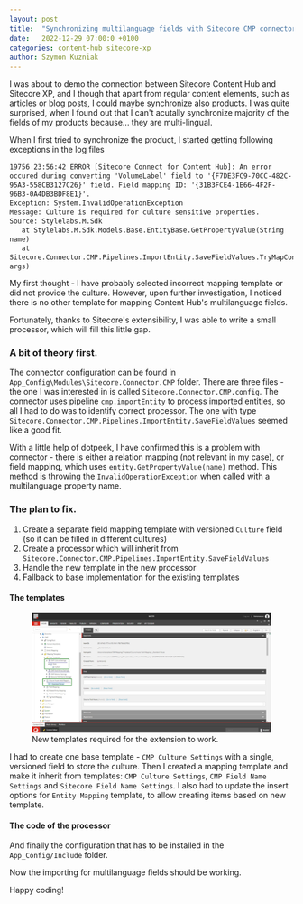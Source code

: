 ```yaml
---
layout: post
title:  "Synchronizing multilanguage fields with Sitecore CMP connector"
date:   2022-12-29 07:00:0 +0100
categories: content-hub sitecore-xp
author: Szymon Kuzniak
---
```

I was about to demo the connection between Sitecore Content Hub and Sitecore XP, and I though that apart from regular content elements, such as articles or blog posts, I could maybe synchronize also products.
I was quite surprised, when I found out that I can't acutally synchronize majority of the fields of my products because... they are multi-lingual.

When I first tried to synchronize the product, I started getting following exceptions in the log files

```
19756 23:56:42 ERROR [Sitecore Connect for Content Hub]: An error occured during converting 'VolumeLabel' field to '{F7DE3FC9-70CC-482C-95A3-558CB3127C26}' field. Field mapping ID: '{31B3FCE4-1E66-4F2F-96B3-0A4DB3BDF8E1}'.
Exception: System.InvalidOperationException
Message: Culture is required for culture sensitive properties.
Source: Stylelabs.M.Sdk
   at Stylelabs.M.Sdk.Models.Base.EntityBase.GetPropertyValue(String name)
   at Sitecore.Connector.CMP.Pipelines.ImportEntity.SaveFieldValues.TryMapConfiguredFields(ImportEntityPipelineArgs args)
```

My first thought - I have probably selected incorrect mapping template or did not provide the culture.
However, upon further investigation, I noticed there is no other template for mapping Content Hub's multilanguage fields.

Fortunately, thanks to Sitecore's extensibility, I was able to write a small processor, which will fill this little gap.

### A bit of theory first.

The connector configuration can be found in `App_Config\Modules\Sitecore.Connector.CMP` folder.
There are three files - the one I was interested in is called `Sitecore.Connector.CMP.config`.
The connector uses pipeline `cmp.importEntity` to process imported entities, so all I had to do was to identify correct processor.
The one with type `Sitecore.Connector.CMP.Pipelines.ImportEntity.SaveFieldValues` seemed like a good fit.

With a little help of dotpeek, I have confirmed this is a problem with connector - there is either a relation mapping (not relevant in my case), or field mapping, which uses `entity.GetPropertyValue(name)` method.
This method is throwing the `InvalidOperationException` when called with a multilanguage property name.

### The plan to fix.

1. Create a separate field mapping template with versioned `Culture` field (so it can be filled in different cultures)
2. Create a processor which will inherit from `Sitecore.Connector.CMP.Pipelines.ImportEntity.SaveFieldValues`
3. Handle the new template in the new processor
4. Fallback to base implementation for the existing templates

#### The templates

<figure>
<img src="/assets/posts/cmp-connector/new-templates.jpg" alt="New templates." />
<figcaption>New templates required for the extension to work.</figcaption>
</figure>

I had to create one base template - `CMP Culture Settings` with a single, versioned field to store the culture.
Then I created a mapping template and make it inherit from templates: `CMP Culture Settings`, `CMP Field Name Settings` and `Sitecore Field Name Settings`.
I also had to update the insert options for `Entity Mapping` template, to allow creating items based on new template.

#### The code of the processor

<script src="https://gist.github.com/skuzniak/a6286da0b32141ef0e4fe989f718ce07.js"></script>

And finally the configuration that has to be installed in the `App_Config/Include` folder.

<script src="https://gist.github.com/skuzniak/f40aa89a1b426a9fa72df0b3fcc6ea44.js"></script>

Now the importing for multilanguage fields should be working.

Happy coding!

